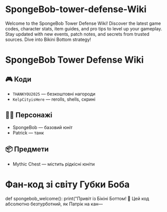 # SpongeBob-tower-defense-Wiki
Welcome to the SpongeBob Tower Defense Wiki! Discover the latest game codes, character stats, item guides, and pro tips to level up your gameplay. Stay updated with new events, patch notes, and secrets from trusted sources. Dive into Bikini Bottom strategy!

# SpongeBob Tower Defense Wiki

## 🎮 Коди
- `THANKYOU2025` — безкоштовні нагороди
- `KelpCityisHere` — rerolls, shells, скрині

## 🧙‍♂️ Персонажі
- SpongeBob — базовий юніт
- Patrick — танк

## 📦 Предмети
- Mythic Chest — містить рідкісні юніти

# Фан-код зі світу Губки Боба
def spongebob_welcome():
    print("Привіт із Бікіні Боттом! 🎉 Цей код абсолютно безтурботний, як Патрік на кан—

